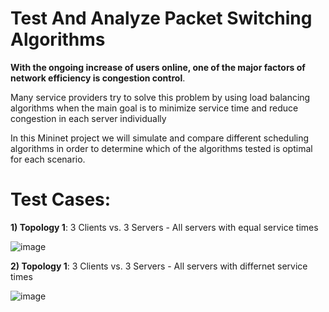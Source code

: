 # Test And Analyze Packet Switching Algorithms

**With the ongoing increase of users online, one of the major factors of network efficiency is congestion control**.

Many service providers try to solve this problem by using load balancing algorithms when the main goal is to minimize service time and reduce congestion in each server individually

In this Mininet project we will simulate and compare different scheduling algorithms in order to determine which of the algorithms tested is optimal for each scenario.

# Test Cases:

**1) Topology 1**: 3 Clients vs. 3 Servers - All servers with equal service times

![image](https://user-images.githubusercontent.com/92316457/185902828-b7ac0242-f850-4b9a-b4b2-33afce5b8190.png)


**2) Topology 1**: 3 Clients vs. 3 Servers - All servers with differnet service times

![image](https://user-images.githubusercontent.com/92316457/185903023-571d4603-424b-49b7-a249-0007f099c9da.png)
